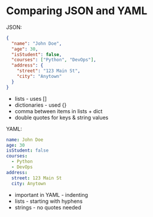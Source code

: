 # Comparing JSON and YAML

JSON:
```json
{
  "name": "John Doe",
  "age": 30,
  "isStudent": false,
  "courses": ["Python", "DevOps"],
  "address": {
    "street": "123 Main St",
    "city": "Anytown"
  }
}
```

* lists - uses []
* dictionaries - used {}
* comma between items in lists + dict
* double quotes for keys & string values

YAML:
```yaml
name: John Doe
age: 30
isStudent: false
courses:
  - Python
  - DevOps
address:
  street: 123 Main St
  city: Anytown
```

* important in YAML - indenting 
* lists - starting with hyphens
* strings - no quotes needed